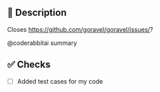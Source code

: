 ## 📑 Description

Closes https://github.com/goravel/goravel/issues/?

<!-- Please add Review Ready tag when the PR is good to go -->
<!-- More description can be written after this -->

<!-- Do not remove this line -->
@coderabbitai summary
<!-- Trigger AI description by commenting @coderabbitai summary -->

## ✅ Checks

<!-- Make sure your PR passes the CI checks and do check the following fields as needed - -->
- [ ] Added test cases for my code
